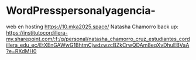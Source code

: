 # WordPresspersonalyagencia-
web en hosting
https://10.mka2025.space/
Natasha Chamorro
back up: https://institutocordillera-my.sharepoint.com/:f:/g/personal/natasha_chamorro_cruz_estudiantes_cordillera_edu_ec/EtXEnGAWwG1BhtmCjwdzwzcBZkCrwQDAm8eqXvDhuEBVaA?e=RXdMH0
